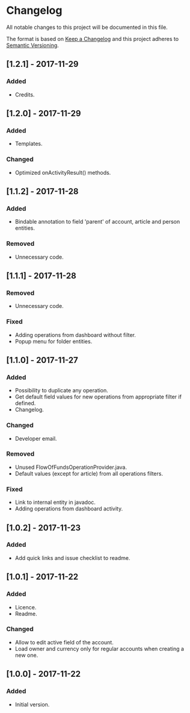# Changelog

All notable changes to this project will be documented in this file.

The format is based on [Keep a Changelog](http://keepachangelog.com/en/1.0.0/)
and this project adheres to [Semantic Versioning](http://semver.org/spec/v2.0.0.html).

## [1.2.1] - 2017-11-29
### Added
- Credits.

## [1.2.0] - 2017-11-29
### Added
- Templates.

### Changed
- Optimized onActivityResult() methods.

## [1.1.2] - 2017-11-28
### Added
- Bindable annotation to field 'parent' of account, article and person entities.

### Removed
- Unnecessary code.

## [1.1.1] - 2017-11-28
### Removed
- Unnecessary code.

### Fixed
- Adding operations from dashboard without filter.
- Popup menu for folder entities.

## [1.1.0] - 2017-11-27
### Added
- Possibility to duplicate any operation.
- Get default field values for new operations from appropriate filter if defined.
- Changelog.

### Changed
- Developer email.

### Removed
- Unused FlowOfFundsOperationProvider.java.
- Default values (except for article) from all operations filters.

### Fixed
- Link to internal entity in javadoc.
- Adding operations from dashboard activity.

## [1.0.2] - 2017-11-23
### Added
- Add quick links and issue checklist to readme.

## [1.0.1] - 2017-11-22
### Added
- Licence.
- Readme.

### Changed
- Allow to edit active field of the account.
- Load owner and currency only for regular accounts when creating a new one.

## [1.0.0] - 2017-11-22
### Added
- Initial version.
